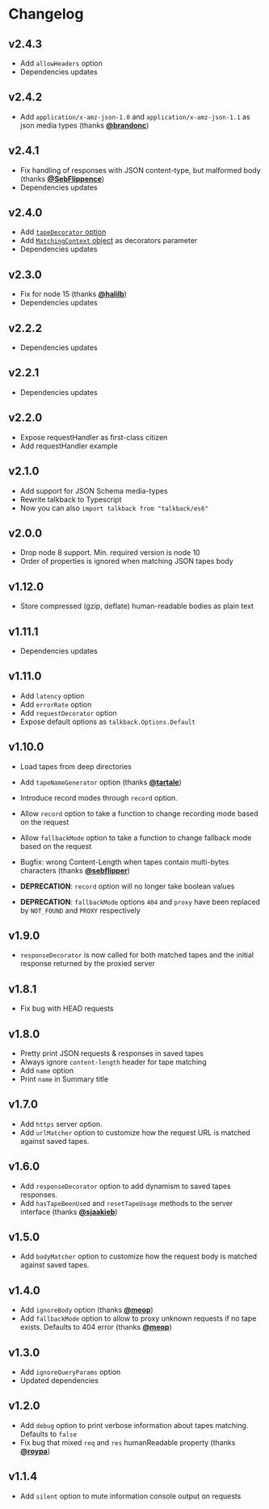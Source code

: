# Changelog

## v2.4.3
- Add `allowHeaders` option
- Dependencies updates

## v2.4.2
- Add `application/x-amz-json-1.0` and `application/x-amz-json-1.1` as json media types (thanks **[@brandonc](https://github.com/brandonc)**)

## v2.4.1
- Fix handling of responses with JSON content-type, but malformed body (thanks **[@SebFlippence](https://github.com/SebFlippence)**)
- Dependencies updates

## v2.4.0
- Add [`tapeDecorator` option](/README.md#custom-tape-decorator)
- Add [`MatchingContext` object](/README.md#matching-context) as decorators parameter
- Dependencies updates

## v2.3.0
- Fix for node 15 (thanks **[@halilb](https://github.com/halilb)**)
- Dependencies updates

## v2.2.2
- Dependencies updates

## v2.2.1
- Dependencies updates

## v2.2.0
- Expose requestHandler as first-class citizen
- Add requestHandler example

## v2.1.0
- Add support for JSON Schema media-types
- Rewrite talkback to Typescript
- Now you can also `import talkback from "talkback/es6"`

## v2.0.0
- Drop node 8 support. Min. required version is node 10
- Order of properties is ignored when matching JSON tapes body

## v1.12.0
- Store compressed (gzip, deflate) human-readable bodies as plain text 

## v1.11.1
- Dependencies updates

## v1.11.0
- Add `latency` option
- Add `errorRate` option
- Add `requestDecorator` option
- Expose default options as `talkback.Options.Default`

## v1.10.0
- Load tapes from deep directories
- Add `tapeNameGenerator` option (thanks **[@tartale](https://github.com/tartale)**)
- Introduce record modes through `record` option. 
- Allow `record` option to take a function to change recording mode based on the request
- Allow `fallbackMode` option to take a function to change fallback mode based on the request

- Bugfix: wrong Content-Length when tapes contain multi-bytes characters (thanks **[@sebflipper](https://github.com/sebflipper)**)
- **DEPRECATION**: `record` option will no longer take boolean values
- **DEPRECATION**: `fallbackMode` options `404` and `proxy` have been replaced by `NOT_FOUND` and `PROXY` respectively

## v1.9.0
- `responseDecorator` is now called for both matched tapes and the initial response returned by the proxied server

## v1.8.1
- Fix bug with HEAD requests

## v1.8.0
- Pretty print JSON requests & responses in saved tapes
- Always ignore `content-length` header for tape matching 
- Add `name` option
- Print `name` in Summary title

## v1.7.0
- Add `https` server option.
- Add `urlMatcher` option to customize how the request URL is matched against saved tapes.

## v1.6.0
- Add `responseDecorator` option to add dynamism to saved tapes responses.
- Add `hasTapeBeenUsed` and `resetTapeUsage` methods to the server interface (thanks **[@sjaakieb](https://github.com/sjaakieb)**)

## v1.5.0
- Add `bodyMatcher` option to customize how the request body is matched against saved tapes.

## v1.4.0
- Add `ignoreBody` option (thanks **[@meop](https://github.com/meop)**)
- Add `fallbackMode` option to allow to proxy unknown requests if no tape exists. Defaults to 404 error (thanks **[@meop](https://github.com/meop)**)

## v1.3.0
- Add `ignoreQueryParams` option
- Updated dependencies

## v1.2.0
- Add `debug` option to print verbose information about tapes matching. Defaults to `false`
- Fix bug that mixed `req` and `res` humanReadable property (thanks **[@roypa](https://github.com/roypa)**) 

## v1.1.4
- Add `silent` option to mute information console output on requests
